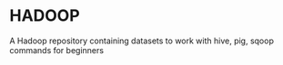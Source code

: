 # HADOOP
A Hadoop repository containing  datasets to work with hive, pig, sqoop commands for beginners 
